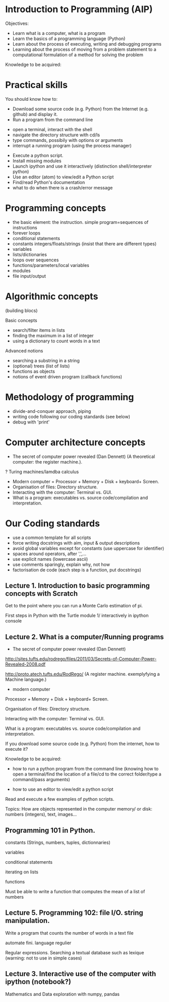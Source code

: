 Introduction to Programming (AIP)
=================================

Objectives:

* Learn what is a computer, what is a program
* Learn the basics of a programming language (Python)
* Learn about the process of executing, writing and debugging programs
* Learning about the process of moving from a problem statement to a computational formulation of a method for solving the problem


Knowledge to be acquired:


Practical skills
================

You should know how to:

* Download some source code (e.g. Python) from the Internet (e.g. github) and display it.
* Run a program from the command line 
 - open a terminal, interact with the shell
 - navigate the directory structure with cd/ls
 - type commands, possibily with options or arguments
 - interrupt a running program (using the process manager)

* Execute a python script.
* Install missing modules
* Launch ipython and use it interactively (distinction shell/interpreter python)
* Use an editor (atom) to view/edit a Python script
* Find/read Python's documentation
* what to do when there is a crash/error message


Programming concepts
====================

* the basic element: the instruction. simple program=sequences of instructions
* forever loops
* conditional statements
* constants integers/floats/strings (insist that there are different types) 
* variables
* lists/dictionaries 
* loops over sequences
* functions/parameters/local variables
* modules
* file input/output


Algorithmic concepts
====================
(building blocs)


Basic concepts


* search/filter items in lists
* finding the maximum in a list of integer 
* using a dictionary to count words in a text


Advanced notions

* searching a substring in a string
* (optional) trees (list of lists)
* functions as objects
* notions of event driven program (callback functions)


Methodology of programming
===========================

* divide-and-conquer approach, piping
* writing code following our coding standards (see below)
* debug with 'print'



Computer architecture concepts
==============================

* The secret of computer power revealed (Dan Dennett)
(A theoretical computer: the register machine.). 

? Turing machines/lamdba calculus

* Modern computer = Processor + Memory   + Disk + keyboard+ Screen.
* Organisation of files: Directory structure. 
* Interacting with the computer: Terminal vs. GUI.
* What is a program: executables vs. source code/compilation and
interpretation.


Our Coding standards
====================

* use a common template for all scripts
* force writing docstrings with aim, input & output descriptions
* avoid global variables except for constants (use uppercase for identifier)
* spaces around operators, after ',',...
* use explicit names (lowercase ascii)
* use comments sparingly, explain why, not how 
* factorisation de code (each step is a function, put docstrings)


 





Lecture 1. Introduction to basic programming concepts with Scratch
------------------------------------------------------------------


Get to the point where you can run a Monte Carlo estimation of pi.
 

First steps in Python with the Turtle module 
1/ interactively in ipython console



Lecture 2. What is a computer/Running programs
----------------------------------------------

* The secret of computer power revealed (Dan Dennett)

http://sites.tufts.edu/rodrego/files/2011/03/Secrets-of-Computer-Power-Revealed-2008.pdf

http://proto.atech.tufts.edu/RodRego/
(A register machine.  exemplyfying a Machine language.)



* modern computer

Processor + Memory   + Disk + keyboard+ Screen.

Organisation of files: Directory structure. 

Interacting with the computer: Terminal vs. GUI.

What is a program: executables vs. source code/compilation and
interpretation.

If you download some source code (e.g. Python) from the internet, how
to execute it?

Knowledge to be acquired:

- how to run a python program from the command line 
(knowing how to open a terminal/find the location of a file/cd to the correct folder/type a command/pass arguments)

- how to use an editor to view/edit a python script

Read and execute a few examples of python scripts.

Topics: How are objects represented in the computer memory/ or disk: numbers
(integers), text, images...





Programming 101 in Python. 
-------------------------

constants (Strings, numbers, tuples, dictionnaries)

variables

conditional statements

iterating on lists

functions


Must be able to write a function that computes the mean of a list of numbers


Lecture 5. Programming 102: file I/O. string manipulation.
----------------------------------------------------------
Write a program that counts the number of words in a text file

automate fini. language regulier

Regular expressions. Searching a textual database such as lexique
(warning: not to use in simple cases)




Lecture 3. Interactive use of the computer with ipython (notebook?)
-------------------------------------------------------------------

Mathematics and Data exploration with numpy, pandas










 





